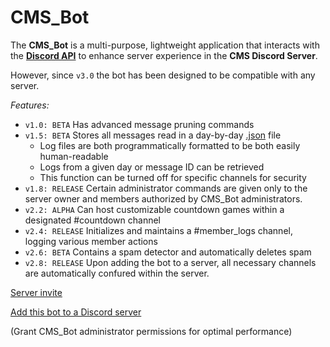 # CMS_Bot
The **CMS_Bot** is a multi-purpose, lightweight application that interacts with the [**Discord API**](https://discordapp.com/developers/docs/intro) to enhance server experience in the **CMS Discord Server**.

However, since `v3.0` the bot has been designed to be compatible with any server.

*Features:*

- `v1.0: BETA` Has advanced message pruning commands
- `v1.5: BETA` Stores all messages read in a day-by-day [.json](http://www.json.org/) file
  - Log files are both programmatically formatted to be both easily human-readable
  - Logs from a given day or message ID can be retrieved
  - This function can be turned off for specific channels for security
- `v1.8: RELEASE` Certain administrator commands are given only to the server owner and members authorized by CMS_Bot administrators.
- `v2.2: ALPHA` Can host customizable countdown games within a designated #countdown channel
- `v2.4: RELEASE` Initializes and maintains a #member_logs channel, logging various member actions
- `v2.6: BETA` Contains a spam detector and automatically deletes spam
- `v2.8: RELEASE` Upon adding the bot to a server, all necessary channels are automatically confured within the server.


[Server invite](https://discord.gg/FDe4KTh)

[Add this bot to a Discord server](https://discordapp.com/oauth2/authorize?client_id=423937849461571594&scope=bot&permissions=8)

(Grant CMS_Bot administrator permissions for optimal performance)